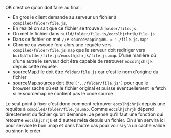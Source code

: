 OK c'est ce qu'on doit faire au final:

* En gros le client demande au serveur un fichier à `compiled/folder/file.js`.
* En réalité on sait que ce fichier se trouve à `folder/file.js`.
* On met le fichier dans `build/folder/file.js/eocslhjchrjk/file.js`
* Dans ce fichier on met `//# sourceMappingURL = './file.js.map'`
* Chrome ou vscode fera alors une requête vers `compiled/folder/file.js.map` que le serveur doit rediriger vers `build/folder/file.js/eocslhjchrjk/file.js.map`. D'une manière où d'une autre le serveur doit être capable de retrouver `eocslhjchrjk` depuis cette requête.
* sourceMap.file doit être `folder/file.js` car c'est le nom d'origine du fichier
* sourceMap.sources doit être `['../folder/file.js']` pour que le browser sache où est le fichier original
  et puisse éventuellement le fetch si le sourcemap ne contient pas le code source

Le seul point à fixer c'est donc comment retrouver `eocslhjchrjk` depuis une requête à `compiled/folder/file.js.map`.
Comme `eocslhjchrjk` dépend directement du fichier qu'on demande.
Je pense qu'il faut une fonction qui retourne `eocslhjchrjk` et d'autres méta depuis un fichier.
On s'en servira ici pour service le bon .map et dans l'autre cas pour voir si y'a un cache valide ou sinon le créer
